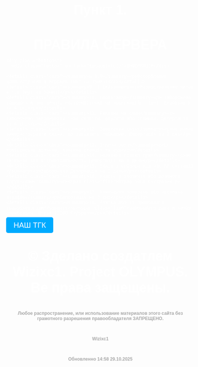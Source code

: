 
<html lang="ru">
<head>
<link rel="icon" href="favicon.ico" type="image/x-icon">
  <meta charset="UTF-8">
  <title>ПРАВИЛА OLYMPUS </title>
  <meta name="viewport" content="width=device-width, initial-scale=1.0">
  <style>
    body {
      margin: 0;
      font-family: Arial, sans-serif;
      background: url(https://pbs.twimg.com/media/F8a5aqAXcAAMEAh.jpg:large) no-repeat center center fixed;
      background-size: cover;
      color: white;
    }

    .overlay {
      background: rgba(0, 0, 0, 0.6);
      padding: 40px 20px;
      min-height: 100vh;
    }

    h1 {
      font-size: 36px;
      margin-bottom: 10px;
      text-align: center;
    }

    h2 {
      font-size: 20px;
      color: #ccc;
      text-align: center;
    }

    .buttons {
      display: flex;
      justify-content: center;
      gap: 20px;
      margin: 20px 0;
    }

    .button {
      background-color: #444;
      padding: 10px 20px;
      border-radius: 8px;
      text-transform: uppercase;
      font-weight: bold;
      cursor: pointer;
    }

    details.card {
      background: linear-gradient(to bottom, #fff0e0, #ffe0cc);
      color: black;
      padding: 20px;
      width: 90%;
      max-width: 700px;
      border-radius: 15px;
      box-shadow: 0 5px 15px rgba(0,0,0,0.3);
      font-size: 16px;
      margin: 15px auto;
      cursor: pointer;
    }

    details.card summary {
      font-weight: bold;
      font-size: 18px;
      cursor: pointer;
    }

    details.card p {
      margin-top: 10px;
      font-weight: normal;
    }

    footer {
      margin-top: 40px;
      font-size: 12px;
      color: #aaa;
      text-align: center;
    }
  </style>
</head>
<body>
  <div class="overlay">
      <h1>Пункт 1.</h1>
    <h1>ПРАВИЛА СЕРВЕРА</h1>

    <div class="buttons">
      <div class="button" onclick="toggleInfo()">ІНФОРМАЦІЯ</div>

    <details class="card"><summary>8.1.0</summary><p>Оскорбления администрации и игроков (мут на 15мин)</p></details>
    <details class="card"><summary>9. 1.1</summary><p>Разпостранение читов и т.д (мут на 30мин)</p></details>
    <details class="card"><summary>10. Пропаганда</summary><p> заборонено поширювати політичні, екстремістські чи провокаційні ідеї. Депортація на 4 дні</p></details>
    <details class="card"><summary>11. Реклама чи спам</summary><p> заборонено рекламувати інші сервіси, флудити або спамити. Депортація на 4 дні</p></details>
    <details class="card"><summary>12. Завеликий скін</summary><p>не можна використовувати скіни, що заважають геймплею. Депортація на 2 дні</p></details>
    <details class="card"><summary>13. Зелена зона</summary><p>Це поліцейська ділянка, пожежна станція та суд</p></details>
    <details class="card"><summary>14. Незнання правил гри</summary><p>не звільняє від відповідальності. Депортація на 1 день</p></details>
    <details class="card"><summary>15. Вихід з сервера під час RP-ситуації </summary><p>Заборонено Депортація на 1 день</p></details>
    <details class="card"><summary>16. Участь у злочинах або допомога порушникам</summary><p><span class="fine">Штраф 5000 €</span></p></details>
    <details class="card"><summary>17. Уникнення покарань або несплата штрафів</summary><p>Депортація на 3 дні</p></details>
    <details class="card"><summary>18. Взятка або її пропозиція правоохоронцям</summary><p><span class="fine">заборонено давати хабар службовцям. Штраф 10000 €</span></p></details>
    
    
  </a>
  <a href="https://t.me/LVIV_EH" target="_blank" style="text-decoration: none; color: white; font-size: 20px; background-color: #00aaff; padding: 10px 20px; border-radius: 5px;">
    НАШ ТГК
  </a>
</div>


   <h1> © Зделано создатлем Wizixc1. Project OLYMPUS. Ве права защещены.
    <footer>Любое распространение, или использование материалов этого сайта без грамотного разрешения правообладателя   ЗАПРЕЩЕНО.</</footer>
       <footer>Wizixc1</</footer>
           <footer>Обновленно 14:58 29.10.2025</</footer>
</body>
</html>
